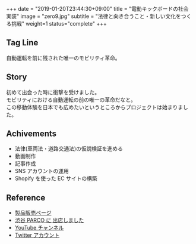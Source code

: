 +++
date = "2019-01-20T23:44:30+09:00"
title = "電動キックボードの社会実装"
image = "zero9.jpg"
subtitle = "法律と向き合うこと・新しい文化をつくる挑戦"
weight=1
status="complete"
+++

## Tag Line

自動運転を前に残された唯一のモビリティ革命。

## Story

初めて出会った時に衝撃を受けました。  
モビリティにおける自動運転の前の唯一の革命だなと。  
この移動体験を日本でも広めたいというところからプロジェクトは始まりました。  

## Achivements

-   法律(車両法・道路交通法)の仮説検証を進める
-   動画制作
-   記事作成
-   SNS アカウントの運用
-   Shopify を使った EC サイトの構築

## Reference

-   [製品販売ページ](https://zero9.hop-on.jp/)
-   [渋谷 PARCO に 出店しました](https://prtimes.jp/main/html/rd/p/000000003.000047192.html)
-   [YouTube チャンネル](https://www.youtube.com/channel/UC4Ne-lcQJZr6dSb-FJYc2og)
-   [Twitter アカウント](https://twitter.com/hop__on)
